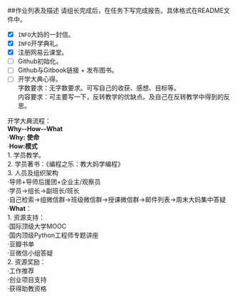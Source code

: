 

##作业列表及描述
请组长完成后，在任务下写完成报告。具体格式在README文件中。

- [x] `INFO`大妈的一封信。  
- [x] `INFO`开学典礼。  
- [x] 注册网易云课堂。  
- [ ] Github初始化。  
- [ ] Github与Gitbook链接 + 发布图书。  
- [ ] 开学大典心得。  
字数要求：无字数要求。可写自己的收获、感想、目标等。  
内容要求：可主要写一下，反转教学的优缺点。及自己在反转教学中得到的反思。    

开学大典流程：   
**Why--How--What**  
    ·**Why: 使命**  
    ·**How:模式**   
            1. 学员教学。  
            2. 学员著书：《编程之乐：教大妈学编程》  
            3. 人员及组织架构  
               ·导师+导师后援团+企业主/观察员  
               ·学员→组长→副班长/班长  
               ·自己检索→组微信群→班级微信群→授课微信群→邮件列表→周末大妈集中答疑  
    ·**What**：   
            1. 资源支持：  
               ·国际顶级大学MOOC  
               ·国内顶级Python工程师专题讲座  
               ·豆瓣书单  
               ·豆微信小组答疑  
           2. 资源奖励：  
               ·工作推荐  
               ·创业项目支持  
               ·获得助教资格  

